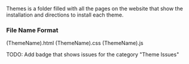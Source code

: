 Themes is a folder filled with all the pages on the website that show the installation and directions to install each theme.

### File Name Format
(ThemeName).html
(ThemeName).css
(ThemeName).js

TODO:
Add badge that shows issues for the category "Theme Issues"
